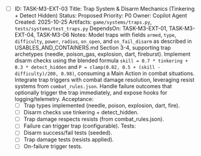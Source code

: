- [ ] ID: TASK-M3-EXT-03
  Title: Trap System & Disarm Mechanics (Tinkering + Detect Hidden)
  Status: Proposed
  Priority: P0
  Owner: Copilot Agent
  Created: 2025-10-25
  Artifacts: `game/systems/traps.py`, `tests/systems/test_traps.py`
  DependsOn: TASK-M3-EXT-01, TASK-M3-EXT-04, TASK-M3-06
  Notes:
  Model traps with fields `armed`, `type`, `difficulty`, `power`, `radius`, `on_open`, and `on_fail_disarm` as described in USABLES_AND_CONTAINERS.md Section 3-4, supporting trap archetypes (needle, poison_gas, explosion, dart, fireburst).
  Implement disarm checks using the blended formula `skill = 0.7 * tinkering + 0.3 * detect_hidden` and `P = clamp(0.02, 0.5 + (skill - difficulty)/200, 0.98)`, consuming a Main Action in combat situations.
  Integrate trap triggers with combat damage resolution, leveraging resist systems from `combat_rules.json`.
  Handle failure outcomes that optionally trigger the trap immediately, and expose hooks for logging/telemetry.
  Acceptance:
  - [ ] Trap types implemented (needle, poison, explosion, dart, fire).
  - [ ] Disarm checks use tinkering + detect_hidden.
  - [ ] Trap damage respects resists (from combat_rules.json).
  - [ ] Failure can trigger trap (configurable).
  Tests:
  - [ ] Disarm success/fail tests (seeded).
  - [ ] Trap damage tests (resists applied).
  - [ ] On-failure trigger tests.
